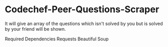 # Codechef-Peer-Questions-Scraper
It will give an array of the questions which isn't solved by you but is solved by your friend will be shown.



Required Dependencies
Requests
Beautiful Soup

